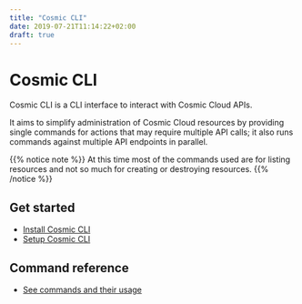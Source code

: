 ```yaml
---
title: "Cosmic CLI"
date: 2019-07-21T11:14:22+02:00
draft: true
---
```


# Cosmic CLI

Cosmic CLI is a CLI interface to interact with Cosmic Cloud APIs.

It aims to simplify administration of Cosmic Cloud resources by providing single commands for actions that may require multiple API calls; it also runs commands against multiple API endpoints in parallel.

{{% notice note %}}
At this time most of the commands used are for listing resources and not so much for creating or destroying resources.
{{% /notice %}}

## Get started

* [Install Cosmic CLI](install/)
* [Setup Cosmic CLI](setup/)

## Command reference

* [See commands and their usage](commands/)


